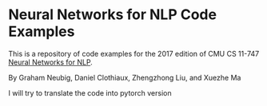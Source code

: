 # Neural Networks for NLP Code Examples

This is a repository of code examples for the 2017 edition of CMU CS 11-747
[Neural Networks for NLP](http://phontron.com/class/nn4nlp2017/).

By Graham Neubig, Daniel Clothiaux, Zhengzhong Liu, and Xuezhe Ma


I will try to translate the code into pytorch version
